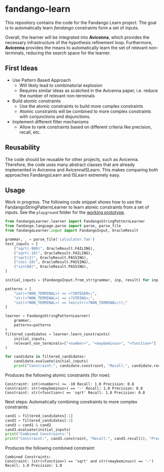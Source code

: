 # fandango-learn

This repository contains the code for the Fandango Learn project.
The goal is to automatically learn _fandango_ constraints form a set of inputs.

Overall, the learner will be integrated into **Avicenna**, which provides the necessary infrastructure of the hypothesis refinement loop.
Furthermore, **Avicenna** provides the means to automatically learn the set of relevant non-terminals, reducing the search space for the learner.

## First Ideas

- Use Pattern Based Approach
   - Will likely lead to combinatorial explosion
   - Requires similar ideas as scatched in the Avicenna paper, i.e. reduce the number of relevant non-terminals
- Build atomic constraints
   - Use the atomic constraints to build more complex constraints
   - Atomic constraints will be combined to more complex constraints with conjunctions and disjunctions.
- Implement different filter mechanisms 
   - Allow to rank constraints based on different criteria like precision, recall, etc.

## Reusability

The code should be reusable for other projects, such as Avicenna.
Therefore, the code uses many abstract classes that are already implemented in Avicenna and AvicennaISLearn.
This makes comparing both approaches FandangoLearn and ISLearn extremely easy.

## Usage

Work in progress. The following code snippet shows how to use the FandangoStringPatternLearner to learn atomic constraints from a set of inputs.
See the `playground` folder for the [working prototype](./playground/working-prototype.py).

```python
from fandangoLearner.learner import FandangoStringPatternLearner
from fandango.language.parse import parse, parse_file
from fandangoLearner.input import FandangoInput, OracleResult

grammar, _ = parse_file('calculator.fan')
test_inputs = [
    ("sqrt(-900)", OracleResult.FAILING),
    ("sqrt(-10)", OracleResult.FAILING),
    ("sqrt(2)", OracleResult.PASSING),
    ("cos(-10)", OracleResult.PASSING),
    ("sin(60)", OracleResult.PASSING),
]

initial_inputs = {FandangoInput.from_str(grammar, inp, result) for inp, result in test_inputs}

patterns = [
    "int(<?NON_TERMINAL>) <= <?INTEGER>;",
    "str(<?NON_TERMINAL>) == <?STRING>;",
    "int(<?NON_TERMINAL>) == len(str(<?NON_TERMINAL>));"
]

learner = FandangoStringPatternLearner(
    grammar,
    patterns=patterns
)
filtered_candidates = learner.learn_constraints(
    initial_inputs,
    relevant_non_terminals=["<number>", "<maybeminus>", "<function>"]
)

for candidate in filtered_candidates:
    candidate.evaluate(initial_inputs)
    print("Constraint:", candidate.constraint, "Recall:", candidate.recall(), "Precision:", candidate.precision())
```

Produces the following atomic constraints (for now):

```
Constraint: int(<number>) <= -10 Recall: 1.0 Precision: 0.8
Constraint: str(<maybeminus>) == '-' Recall: 1.0 Precision: 0.8
Constraint: str(<function>) == 'sqrt' Recall: 1.0 Precision: 0.8
```

Next steps: Automatically combining constraints to more complex constraints:

```python
cand1 = filtered_candidates[-1]
cand2 = filtered_candidates[-2]
cand3 = cand1 & cand2
cand3.evaluate(initial_inputs)
print("Combined Constraints:")
print("Constraint:", cand3.constraint, "Recall:", cand3.recall(), "Precision:", cand3.precision())
```

Produces the following combined constraint:

```
Combined Constraints:
Constraint: (str(<function>) == 'sqrt' and str(<maybeminus>) == '-') Recall: 1.0 Precision: 1.0
```
